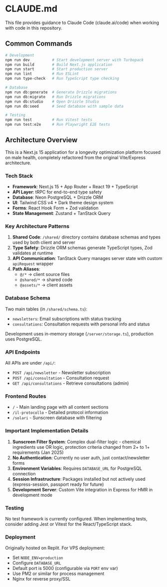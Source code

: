 # CLAUDE.md

This file provides guidance to Claude Code (claude.ai/code) when working with code in this repository.

## Common Commands

```bash
# Development
npm run dev          # Start development server with Turbopack
npm run build        # Build Next.js application
npm run start        # Start production server
npm run lint         # Run ESLint
npm run type-check   # Run TypeScript type checking

# Database
npm run db:generate  # Generate Drizzle migrations
npm run db:migrate   # Run Drizzle migrations
npm run db:studio    # Open Drizzle Studio
npm run db:seed      # Seed database with sample data

# Testing
npm run test         # Run Vitest tests
npm run test:e2e     # Run Playwright E2E tests
```

## Architecture Overview

This is a Next.js 15 application for a longevity optimization platform focused on male health, completely refactored from the original Vite/Express architecture.

### Tech Stack
- **Framework**: Next.js 15 + App Router + React 19 + TypeScript
- **API Layer**: tRPC for end-to-end type safety
- **Database**: Neon PostgreSQL + Drizzle ORM
- **UI**: Tailwind CSS v4 + Dark theme design system
- **Forms**: React Hook Form + Zod validation
- **State Management**: Zustand + TanStack Query

### Key Architecture Patterns

1. **Shared Code**: `/shared/` directory contains database schemas and types used by both client and server
2. **Type Safety**: Drizzle ORM schemas generate TypeScript types, Zod validates at runtime
3. **API Communication**: TanStack Query manages server state with custom `apiRequest` wrapper
4. **Path Aliases**: 
   - `@/*` → client source files
   - `@shared/*` → shared code
   - `@assets/*` → client assets

### Database Schema

Two main tables (in `/shared/schema.ts`):
- `newsletters`: Email subscriptions with status tracking
- `consultations`: Consultation requests with personal info and status

Development uses in-memory storage (`/server/storage.ts`), production uses PostgreSQL.

### API Endpoints

All APIs are under `/api/`:
- `POST /api/newsletter` - Newsletter subscription
- `POST /api/consultation` - Consultation request
- `GET /api/consultations` - Retrieve consultations (admin)

### Frontend Routes

- `/` - Main landing page with all content sections
- `/il-protocollo` - Detailed protocol information
- `/solari` - Sunscreen database with filtering

### Important Implementation Details

1. **Sunscreen Filter System**: Complex dual-filter logic - chemical ingredients use OR logic, protection criteria changed from 2+ to 1+ requirements (Jan 2025)
2. **No Authentication**: Currently no user auth, just contact/newsletter forms
3. **Environment Variables**: Requires `DATABASE_URL` for PostgreSQL connection
4. **Session Infrastructure**: Packages installed but not actively used (express-session, passport ready for future)
5. **Development Server**: Custom Vite integration in Express for HMR in development mode

### Testing

No test framework is currently configured. When implementing tests, consider adding Jest or Vitest for the React/TypeScript stack.

### Deployment

Originally hosted on Replit. For VPS deployment:
- Set `NODE_ENV=production`
- Configure `DATABASE_URL`
- Default port is 5000 (configurable via `PORT` env var)
- Use PM2 or similar for process management
- Nginx for reverse proxy/SSL
